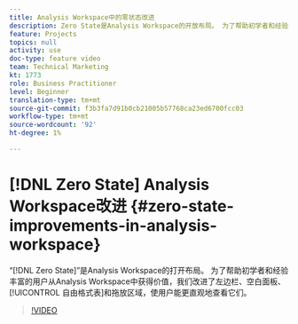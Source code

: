 ```yaml
---
title: Analysis Workspace中的零状态改进
description: Zero State是Analysis Workspace的开放布局。 为了帮助初学者和经验丰富的用户从Analysis Workspace中获得价值，我们改进了左边栏、空白面板、自由格式表和拖放区域，使用户能更直观。
feature: Projects
topics: null
activity: use
doc-type: feature video
team: Technical Marketing
kt: 1773
role: Business Practitioner
level: Beginner
translation-type: tm+mt
source-git-commit: f3b3fa7d91b0cb21005b57768ca23ed6700fcc03
workflow-type: tm+mt
source-wordcount: '92'
ht-degree: 1%

---
```



# [!DNL Zero State] Analysis Workspace改进  {#zero-state-improvements-in-analysis-workspace}

“[!DNL Zero State]”是Analysis Workspace的打开布局。 为了帮助初学者和经验丰富的用户从Analysis Workspace中获得价值，我们改进了左边栏、空白面板、[!UICONTROL 自由格式表]和拖放区域，使用户能更直观地查看它们。

>[!VIDEO](https://video.tv.adobe.com/v/23560/?quality=12)
